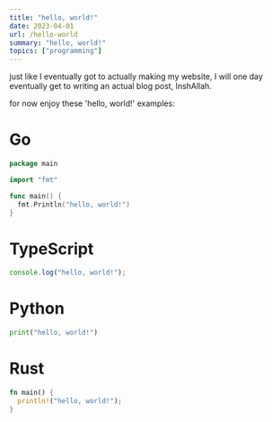 ```yaml
---
title: "hello, world!"
date: 2023-04-01
url: /hello-world
summary: "hello, world!"
topics: ["programming"]
---
```


just like I eventually got to actually making my website,
I will one day eventually get to writing an actual blog post, InshAllah.

for now enjoy these 'hello, world!' examples:

# Go

```go
package main

import "fmt"

func main() {
  fmt.Println("hello, world!")
}
```

# TypeScript

```ts
console.log("hello, world!");
```

# Python

```py
print("hello, world!")
```

# Rust

```rs
fn main() {
  println!("hello, world!");
}
```
